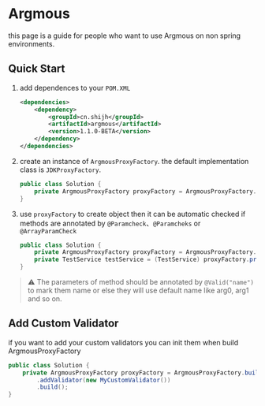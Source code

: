 # Argmous

this page is a guide for people who want to use Argmous on non spring environments.

## Quick Start

1. add dependences to your `POM.XML` 

   ```xml
   <dependencies>
       <dependency>
           <groupId>cn.shijh</groupId>
           <artifactId>argmous</artifactId>
           <version>1.1.0-BETA</version>
       </dependency>
   </dependencies>
   ```

2. create an instance of `ArgmousProxyFactory`. the default implementation class is `JDKProxyFactory`.

   ```java
   public class Solution {
       private ArgmousProxyFactory proxyFactory = ArgmousProxyFactory.builder().build(); 
   }
   ```

3. use `proxyFactory` to create object then it can be automatic checked if methods are annotated by `@Paramcheck`、`@Paramcheks` or `@ArrayParamCheck`

   ```java
   public class Solution {
       private ArgmousProxyFactory proxyFactory = ArgmousProxyFactory.builder().build();
       private TestService testService = (TestService) proxyFactory.proxy(new TestServiceImpl());
   }
   ```

> :warning: The parameters of method should be annotated by `@Valid("name")` to mark them name or else they will use default name like arg0, arg1 and so on.

## Add Custom Validator

if you want to add your custom validators you can init them when build ArgmousProxyFactory

```java
public class Solution {
    private ArgmousProxyFactory proxyFactory = ArgmousProxyFactory.builder()
        .addValidator(new MyCustomValidator())
        .build(); 
}
```

